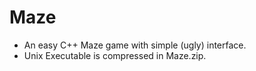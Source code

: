 # Maze

- An easy C++ Maze game with simple (ugly) interface.
- Unix Executable is compressed in Maze.zip.

